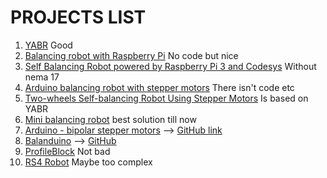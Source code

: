 # PROJECTS LIST

1. [YABR](http://www.brokking.net/yabr_main.html) Good
2. [Balancing robot with Raspberry Pi](http://axelsdiy.brinkeby.se/?page_id=1141) No code but nice
3. [Self Balancing Robot powered by Raspberry Pi 3 and Codesys](https://www.youtube.com/watch?v=EwrQEsFmL4E)
    Without nema 17
4. [Arduino balancing robot with stepper motors](https://www.youtube.com/watch?v=ELTwNUnQoUo) There isn't code etc
5. [Two-wheels Self-balancing Robot Using Stepper Motors](https://www.youtube.com/watch?v=TI-Y9vrfFL0) Is based on YABR
6. [Mini balancing robot](http://axelsdiy.brinkeby.se/?page_id=1447) best solution till now
7. [Arduino - bipolar stepper motors](https://www.youtube.com/watch?v=o339cVn5oNA) -->
   [GitHub link](https://github.com/jcfs/self-balancing-robot)
8. [Balanduino](http://www.balanduino.net/) --> [GitHub](https://github.com/TKJElectronics/Balanduino)
9. [ProfileBlock](https://www.thingiverse.com/thing:2269502) Not bad
10. [RS4 Robot](https://www.robotshop.com/letsmakerobots/rs4-self-balancing-raspberry-pi-image-processing-robot) Maybe too complex 
